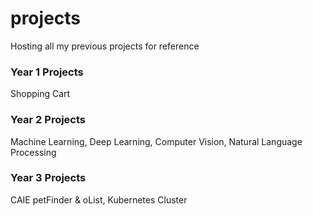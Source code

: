 # projects
Hosting all my previous projects for reference
### Year 1 Projects 
Shopping Cart
### Year 2 Projects
Machine Learning, Deep Learning, Computer Vision, Natural Language Processing
### Year 3 Projects 
CAIE petFinder & oList, Kubernetes Cluster
